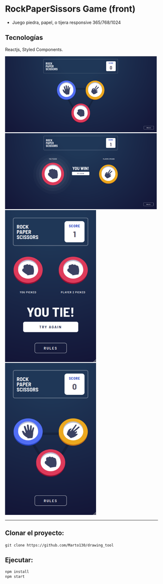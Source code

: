 
# RockPaperSissors Game (front) #

- Juego piedra, papel, o tijera responsive 365/768/1024

## Tecnologías
Reactjs, Styled Components.

<img src="img/Captura de pantalla de 2020-10-27 19-52-56.png" width="500" height="250"/>  <img src="img/Captura de pantalla de 2020-10-27 19-53-21.png" width="500" height="250"/>
<img src="img/Captura de pantalla de 2020-10-27 20-00-00.png" width="300" height="500" />  <img src="img/Captura de pantalla de 2020-10-27 20-01-06.png" width="300" height="500" margin-left="100"/>

* * *


## Clonar el proyecto:

`git clone https://github.com/Marto130/drawing_tool`

## Ejecutar:

```
npm install
npm start
```
